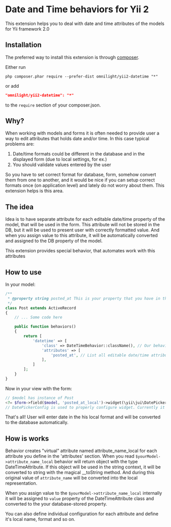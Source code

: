 Date and Time behaviors for Yii 2
=================================

This extension helps you to deal with date and time attributes of the models for Yii framework 2.0

Installation
------------

The preferred way to install this extension is through [composer](http://getcomposer.org/download/).

Either run

```
php composer.phar require --prefer-dist omnilight/yii2-datetime "*"
```

or add

```json
"omnilight/yii2-datetime": "*"
```

to the `require` section of your composer.json.

Why?
----

When working with models and forms it is often needed to provide user a way to edit attributes that holds
date and/or time. In this case typical problems are:

1. Date/time formats could be different in the database and in the displayed form (due to local settings, for ex.)
2. You should validate values entered by the user

So you have to set correct format for database, form, somehow convert them from one to another, and it would be
nice if you can setup correct formats once (on application level) and lately do not worry about them. This extension
helps is this area.

The idea
--------

Idea is to have separate attribute for each editable date/time property of the model, that will be used in the form.
This attribute will not be stored in the DB, but it will be used to present user with correctly formatted value.
And when you assign value to this attribute, it will be automatically converted and assigned to the DB property of
the model.

This extension provides special behavior, that automates work with this attributes


How to use
----------

In your model:
```php
/**
 * @property string posted_at This is your property that you have in the database table, it has DATETIME format
 */
class Post extends ActiveRecord
{
    // ... Some code here

    public function behaviors()
    {
        return [
            'datetime' => [
                'class' => DateTimeBehavior::className(), // Our behavior
                'attributes' => [
                    'posted_at', // List all editable date/time attributes
                ],
            ]
        ];
    }
}
```

Now in your view with the form:
```php
// $model has instance of Post
<?= $form->field($model, 'posted_at_local')->widget(\yii\jui\DatePicker::className(), \omnilight\datetime\DatePickerConfig::get($model, 'posted_at_local')) ?>
// DatePickerConfig is used to properly configure widget. Currently it only supports DatePicker from the Jui extension
```

That's all! User will enter date in the his local format and will be converted to the database automatically.

How is works
------------

Behavior creates "virtual" attribute named attribute_name_local for each attribute you define in the 'attributes' section.
When you read `$yourModel->attribute_name_local` behavior will return object with the type DateTimeAttribute. If
this object will be used in the string context, it will be converted to string with the magical __toString method.
And during this original value of `attribute_name` will be converted into the local representation.

When you assign value to the `$yourModel->attribute_name_local` internally it will be assigned to `value` property
of the DateTimeAttribute class and converted to the your database-stored property.

You can also define individual configuration for each attribute and define it's local name, format and so on.

